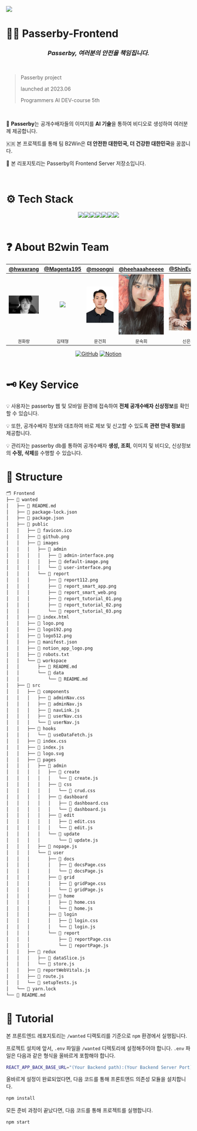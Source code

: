<img src="src/passerby_service.gif"/>

# 🕵🏻 Passerby-Frontend

### <div align="center"><b><i> Passerby, 여러분의 안전을 책임집니다. </i></b></div>

&nbsp; 

> Passerby project
> 
> launched at 2023.06
> 
> Programmers AI DEV-course 5th

&nbsp; 

🎥 **Passerby**는 공개수배자들의 이미지를 **AI 기술**을 통하여 비디오로 생성하여 여러분께 제공합니다.

🇰🇷 본 프로젝트를 통해 팀 B2Win은 **더 안전한 대한민국, 더 건강한 대한민국**을 꿈꿉니다.

💾 본 리포지토리는 Passerby의 Frontend Server 저장소입니다.

&nbsp;

# ⚙️ Tech Stack

<div align="center">
<img src="https://img.shields.io/badge/HTML5-E34F26?style=for-the-badge&logo=HTML5&logoColor=white"><img src="https://img.shields.io/badge/CSS3-1572B6?style=for-the-badge&logo=CSS3&logoColor=white"><img src="https://img.shields.io/badge/JavaScript-F7DF1E?style=for-the-badge&logo=JavaScript&logoColor=white"><img src="https://img.shields.io/badge/React-61DAFB?style=for-the-badge&logo=React&logoColor=white"><img src="https://img.shields.io/badge/styledcomponents-DB7093?style=for-the-badge&logo=styledcomponents&logoColor=white"><img src="https://img.shields.io/badge/React%20Router-CA4245?style=for-the-badge&logo=React%20Router&logoColor=white"><img src="https://img.shields.io/badge/Axios-5A29E4?style=for-the-badge&logo=Axios&logoColor=white">
</div>
&nbsp; 

# ❓ About B2win Team

<div align="center">
  
| [@hwaxrang](https://github.com/hwaxrang) | [@Magenta195](https://github.com/Magenta195) | [@moongni](https://github.com/moongni) | [@heehaaaheeeee](https://github.com/heehaaaheeeee) | [@ShinEunChae](https://github.com/ShinEunChae) | [@joseokjun](https://github.com/joseokjun) |
|:---:|:---:|:---:|:---:|:---:|:---:|
| <img src="src/khr.png" width=200 /> | <img src="src/kth.jpeg" width=200 /> | <img src="src/mgh.png" width=200 /> | <img src="src/msh.jpg" width=200 /> | <img src="src/sec.jpeg" width=200 /> | <img src="src/jsj.jpg" width=200 /> |
| `권화랑`   | `김태형` | `문건희` | `문숙희` | `신은채` | `조석준`  |

</div>

<div align="center">
<a href = "https://github.com/TeamB2win"><img alt="GitHub" src ="https://img.shields.io/badge/GitHub-181717.svg?&style=for-the-badge&logo=GitHub&logoColor=white"/></a>
<a href = "https://www.notion.so/B2Win-Between-a9b09623b67243319d9bbce293bfa46b?pvs=4"><img alt="Notion" src ="https://img.shields.io/badge/Notion-eeeeee.svg?&style=for-the-badge&logo=Notion&logoColor=black"/></a>
</div>
&nbsp; 

# 🗝️ Key Service

💡 사용자는 passerby 웹 및 모바일 환경에 접속하여 **전체 공개수배자 신상정보**를 확인할 수 있습니다.

💡 또한, 공개수배자 정보와 대조하여 바로 제보 및 신고할 수 있도록 **관련 안내 정보**를 제공합니다.

💡 관리자는 passerby db를 통하여 공개수배자 **생성, 조회**, 이미지 및 비디오, 신상정보의 **수정, 삭제**를 수행할 수 있습니다.

# 🧭 Structure
```bash
🗂️ Frontend
├── 📂 wanted
│   ├── 📄 README.md
│   ├── 📄 package-lock.json
│   ├── 📄 package.json
│   ├── 📂 public
│   │   ├── 📄 favicon.ico
│   │   ├── 📄 github.png
│   │   ├── 📂 images
│   │   │   ├── 📂 admin
│   │   │   │   ├── 📄 admin-interface.png
│   │   │   │   ├── 📄 default-image.png
│   │   │   │   └── 📄 user-interface.png
│   │   │   └── 📂 report
│   │   │       ├── 📄 report112.png
│   │   │       ├── 📄 report_smart_app.png
│   │   │       ├── 📄 report_smart_web.png
│   │   │       ├── 📄 report_tutorial_01.png
│   │   │       ├── 📄 report_tutorial_02.png
│   │   │       └── 📄 report_tutorial_03.png
│   │   ├── 📄 index.html
│   │   ├── 📄 logo.png
│   │   ├── 📄 logo192.png
│   │   ├── 📄 logo512.png
│   │   ├── 📄 manifest.json
│   │   ├── 📄 notion_app_logo.png
│   │   ├── 📄 robots.txt
│   │   └── 📂 workspace
│   │       ├── 📄 README.md
│   │       └── 📂 data
│   │           └── 📄 README.md
│   ├── 📂 src
│   │   ├── 📂 components
│   │   │   ├── 📄 adminNav.css
│   │   │   ├── 📄 adminNav.js
│   │   │   ├── 📄 navLink.js
│   │   │   ├── 📄 userNav.css
│   │   │   └── 📄 userNav.js
│   │   ├── 📂 hooks
│   │   │   └── 📄 useDataFetch.js
│   │   ├── 📄 index.css
│   │   ├── 📄 index.js
│   │   ├── 📄 logo.svg
│   │   ├── 📂 pages
│   │   │   ├── 📂 admin
│   │   │   │   ├── 📂 create
│   │   │   │   │   └── 📄 create.js
│   │   │   │   ├── 📂 css
│   │   │   │   │   └── 📄 crud.css
│   │   │   │   ├── 📂 dashboard
│   │   │   │   │   ├── 📄 dashboard.css
│   │   │   │   │   └── 📄 dashboard.js
│   │   │   │   ├── 📂 edit
│   │   │   │   │   ├── 📄 edit.css
│   │   │   │   │   └── 📄 edit.js
│   │   │   │   └── 📂 update
│   │   │   │       └── 📄 update.js
│   │   │   ├── 📄 nopage.js
│   │   │   └── 📂 user
│   │   │       ├── 📂 docs
│   │   │       │   ├── 📄 docsPage.css
│   │   │       │   └── 📄 docsPage.js
│   │   │       ├── 📂 grid
│   │   │       │   ├── 📄 gridPage.css
│   │   │       │   └── 📄 gridPage.js
│   │   │       ├── 📂 home
│   │   │       │   ├── 📄 home.css
│   │   │       │   └── 📄 home.js
│   │   │       ├── 📂 login
│   │   │       │   ├── 📄 login.css
│   │   │       │   └── 📄 login.js
│   │   │       └── 📂 report
│   │   │           ├── 📄 reportPage.css
│   │   │           └── 📄 reportPage.js
│   │   ├── 📂 redux
│   │   │   ├── 📄 dataSlice.js
│   │   │   └── 📄 store.js
│   │   ├── 📄 reportWebVitals.js
│   │   ├── 📄 route.js
│   │   └── 📄 setupTests.js
│   └── 📄 yarn.lock
└── 📄 README.md
```

# 📝 Tutorial

본 프론트엔드 레포지토리는 `/wanted` 디랙토리를 기준으로 `npm` 환경에서 실행됩니다.

프로젝트 설치에 앞서, `.env` 파일을 `/wanted` 디렉토리에 설정해주어야 합니다.
`.env` 파일은 다음과 같은 형식을 올바르게 포함해야 합니다.

```bash
REACT_APP_BACK_BASE_URL="(Your Backend path):(Your Backend Server Port)"
```

올바르게 설정이 완료되었다면, 다음 코드를 통해 프론트앤드 의존성 모듈을 설치합니다.

```bash
npm install
```

모든 준비 과정이 끝났다면, 다음 코드를 통해 프로젝트를 실행합니다.

```bash
npm start
```

